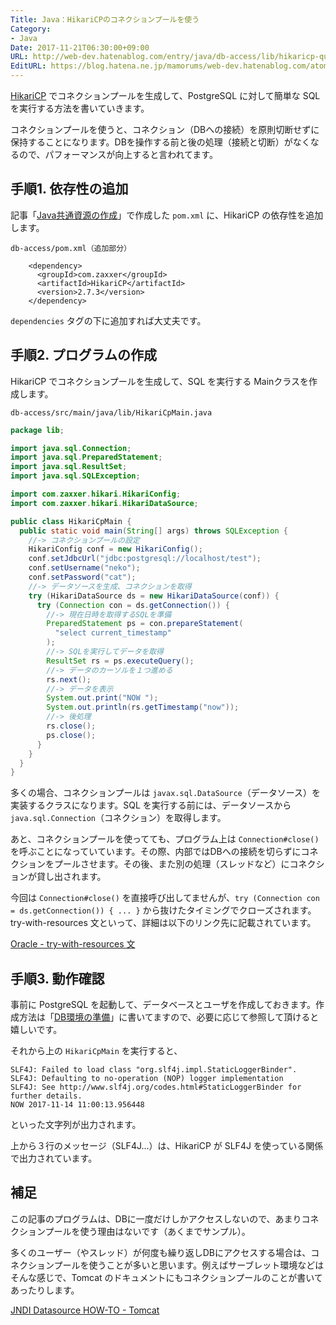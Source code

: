 ```yaml
---
Title: Java：HikariCPのコネクションプールを使う
Category:
- Java
Date: 2017-11-21T06:30:00+09:00
URL: http://web-dev.hatenablog.com/entry/java/db-access/lib/hikaricp-quick-start
EditURL: https://blog.hatena.ne.jp/mamorums/web-dev.hatenablog.com/atom/entry/8599973812318013162
---
```


[HikariCP](http://brettwooldridge.github.io/HikariCP/) でコネクションプールを生成して、PostgreSQL に対して簡単な SQL を実行する方法を書いていきます。

コネクションプールを使うと、コネクション（DBへの接続）を原則切断せずに保持することになります。DBを操作する前と後の処理（接続と切断）がなくなるので、パフォーマンスが向上すると言われてます。


## 手順1. 依存性の追加
記事「[Java共通資源の作成](/entry/java/db-access/postgresql/java-project-common-class)」で作成した `pom.xml` に、HikariCP の依存性を追加します。

`db-access/pom.xml（追加部分）`

```
    <dependency>
      <groupId>com.zaxxer</groupId>
      <artifactId>HikariCP</artifactId>
      <version>2.7.3</version>
    </dependency>
```

`dependencies` タグの下に追加すれば大丈夫です。


## 手順2. プログラムの作成
HikariCP でコネクションプールを生成して、SQL を実行する Mainクラスを作成します。

`db-access/src/main/java/lib/HikariCpMain.java`

```java
package lib;

import java.sql.Connection;
import java.sql.PreparedStatement;
import java.sql.ResultSet;
import java.sql.SQLException;

import com.zaxxer.hikari.HikariConfig;
import com.zaxxer.hikari.HikariDataSource;

public class HikariCpMain {
  public static void main(String[] args) throws SQLException {
    //-> コネクションプールの設定
    HikariConfig conf = new HikariConfig();
    conf.setJdbcUrl("jdbc:postgresql://localhost/test");
    conf.setUsername("neko");
    conf.setPassword("cat");
    //-> データソースを生成、コネクションを取得
    try (HikariDataSource ds = new HikariDataSource(conf)) {
      try (Connection con = ds.getConnection()) {
        //-> 現在日時を取得するSQLを準備
        PreparedStatement ps = con.prepareStatement(
          "select current_timestamp"
        );
        //-> SQLを実行してデータを取得
        ResultSet rs = ps.executeQuery();
        //-> データのカーソルを１つ進める
        rs.next();
        //-> データを表示
        System.out.print("NOW ");
        System.out.println(rs.getTimestamp("now"));
        //-> 後処理
        rs.close();
        ps.close();
      }
    }
  }
}
```

多くの場合、コネクションプールは `javax.sql.DataSource`（データソース）を実装するクラスになります。SQL を実行する前には、データソースから `java.sql.Connection`（コネクション）を取得します。

あと、コネクションプールを使ってても、プログラム上は `Connection#close()` を呼ぶことになっていています。その際、内部ではDBへの接続を切らずにコネクションをプールさせます。その後、また別の処理（スレッドなど）にコネクションが貸し出されます。

今回は `Connection#close()` を直接呼び出してませんが、`try (Connection con = ds.getConnection()) { ... }` から抜けたタイミングでクローズされます。try-with-resources 文といって、詳細は以下のリンク先に記載されています。

[Oracle - try-with-resources 文](https://docs.oracle.com/javase/jp/7/technotes/guides/language/try-with-resources.html)


## 手順3. 動作確認
事前に PostgreSQL を起動して、データベースとユーザを作成しておきます。作成方法は「[DB環境の準備](/entry/java/db-access/postgresql/db-env)」に書いてますので、必要に応じて参照して頂けると嬉しいです。

それから上の `HikariCpMain` を実行すると、


```
SLF4J: Failed to load class "org.slf4j.impl.StaticLoggerBinder".
SLF4J: Defaulting to no-operation (NOP) logger implementation
SLF4J: See http://www.slf4j.org/codes.html#StaticLoggerBinder for further details.
NOW 2017-11-14 11:00:13.956448
```

といった文字列が出力されます。

上から３行のメッセージ（SLF4J...）は、HikariCP が SLF4J を使っている関係で出力されています。


## 補足
この記事のプログラムは、DBに一度だけしかアクセスしないので、あまりコネクションプールを使う理由はないです（あくまでサンプル）。

多くのユーザー（やスレッド）が何度も繰り返しDBにアクセスする場合は、コネクションプールを使うことが多いと思います。例えばサーブレット環境などはそんな感じで、Tomcat のドキュメントにもコネクションプールのことが書いてあったりします。

[JNDI Datasource HOW-TO - Tomcat](https://tomcat.apache.org/tomcat-8.5-doc/jndi-datasource-examples-howto.html)
